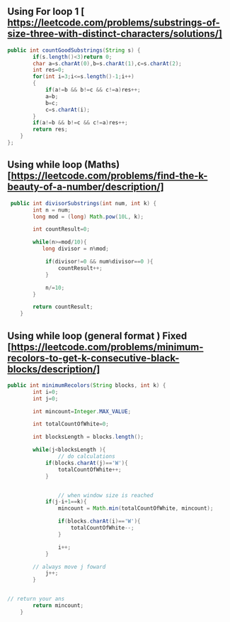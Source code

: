 

## Using For loop 1 [ https://leetcode.com/problems/substrings-of-size-three-with-distinct-characters/solutions/]

```java
public int countGoodSubstrings(String s) {
        if(s.length()<3)return 0;
        char a=s.charAt(0),b=s.charAt(1),c=s.charAt(2);
        int res=0;
        for(int i=3;i<=s.length()-1;i++)
        {
            if(a!=b && b!=c && c!=a)res++;
            a=b;
            b=c;
            c=s.charAt(i);
        }
        if(a!=b && b!=c && c!=a)res++;
        return res;
    }
};
```





## Using while loop (Maths)  [https://leetcode.com/problems/find-the-k-beauty-of-a-number/description/]

```java
 public int divisorSubstrings(int num, int k) {
        int n = num;
        long mod = (long) Math.pow(10L, k);

        int countResult=0;

        while(n>=mod/10){
           long divisor = n%mod;

            if(divisor!=0 && num%divisor==0 ){
                countResult++;
            }

            n/=10;
        }

        return countResult;
    }
```









## Using while loop (general format ) Fixed  [https://leetcode.com/problems/minimum-recolors-to-get-k-consecutive-black-blocks/description/]
``` java
public int minimumRecolors(String blocks, int k) {
        int i=0;
        int j=0;

        int mincount=Integer.MAX_VALUE;

        int totalCountOfWhite=0;

        int blocksLength = blocks.length();

        while(j<blocksLength ){
                // do calculations
            if(blocks.charAt(j)=='W'){
                totalCountOfWhite++;
            }


                // when window size is reached
            if(j-i+1==k){
                mincount = Math.min(totalCountOfWhite, mincount);

                if(blocks.charAt(i)=='W'){
                    totalCountOfWhite--;
                }

                i++;
            }

        // always move j foward
            j++;
        }


// return your ans
        return mincount;
    }
```










